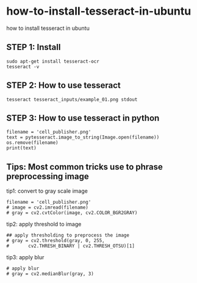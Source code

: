 # how-to-install-tesseract-in-ubuntu
how to install tesseract in ubuntu

## STEP 1: Install
```
sudo apt-get install tesseract-ocr
tesseract -v
```

## STEP 2: How to use tesseract
```
tesseract tesseract_inputs/example_01.png stdout
```

## STEP 3: How to use tesseract in python
```
filename = 'cell_publisher.png'
text = pytesseract.image_to_string(Image.open(filename))
os.remove(filename)
print(text)
```

## Tips: Most common tricks use to phrase preprocessing image
tip1: convert to gray scale image
```
filename = 'cell_publisher.png'
# image = cv2.imread(filename)
# gray = cv2.cvtColor(image, cv2.COLOR_BGR2GRAY)
```
tip2: apply threshold to image
```
## apply thresholding to preprocess the image
# gray = cv2.threshold(gray, 0, 255,
# 		cv2.THRESH_BINARY | cv2.THRESH_OTSU)[1]

```
tip3: apply blur
```
# apply blur
# gray = cv2.medianBlur(gray, 3)
```
